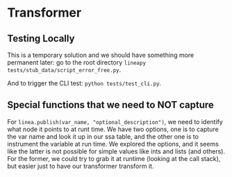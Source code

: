 # Transformer

## Testing Locally

This is a temporary solution and we should have something more permanent later: go to the root directory `lineapy tests/stub_data/script_error_free.py`.

And to trigger the CLI test: `python tests/test_cli.py`.

## Special functions that we need to NOT capture

For `linea.publish(var_name, "optional_description")`, we need to identify what node it points to at runt time.
We have two options, one is to capture the var name and look it up in our ssa table, and the other one is to instrument the variable at run time.
We explored the options, and it seems like the latter is not possible for simple values like ints and lists (and others).
For the former, we could try to grab it at runtime (looking at the call stack), but easier just to have our transformer transform it.
